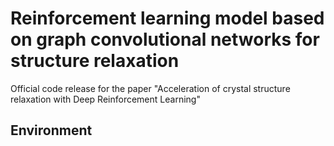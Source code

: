 # Reinforcement learning model based on graph convolutional networks for structure relaxation 

Official code release for the paper "Acceleration of crystal structure relaxation with Deep Reinforcement Learning" 

## Environment
